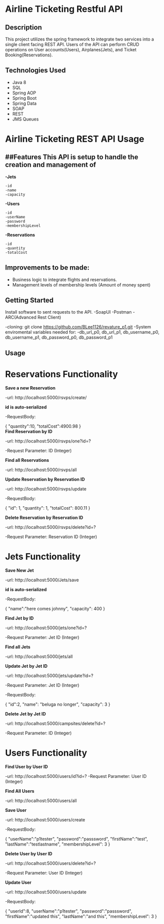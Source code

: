 # Airline Ticketing Restful API
## Description

This project utilizes the spring framework to integrate two services into a single client facing REST API.  Users of the API can perform CRUD operations on User accounts(Users), Airplanes(Jets), and Ticket Booking(Reservations).

## Technologies Used

* Java 8
* SQL
* Spring AOP
* Spring Boot
* Spring Data
* SOAP
* REST
* JMS Queues

Airline Ticketing REST API Usage
==============================



##Features
This API is setup to handle the creation and management of
----------------------------------------------------------
**-Jets**
    
    -id
    -name
    -capacity
**-Users**
   
    -id
    -userName
    -password
    -membershipLevel
**-Reservations**
  
    -id
    -quantity
    -totalCost
    
Improvements to be made:
----------------------------------------------------------
* Business logic to integrate flights and reservations.
* Management levels of membership levels (Amount of money spent)

## Getting Started

Install software to sent requests to the API.
-SoapUI
-Postman
-ARC(Advanced Rest Client)

-cloning: git clone https://github.com/BLee1126/revature_p1.git
-System enviromental variables needed for:
-db_url_p0, db_url_p1, db_username_p0, db_username_p1, db_password_p0, db_password_p1

## Usage

Reservations Functionality
=============================

**Save a new Reservation** 

-url: http://localhost:5000/rsvps/create/

**id is auto-serialized**

-RequestBody:

{
"quantity":10,
"totalCost":4900.98
}    
**Find Reservation by ID**

-url: http://localhost:5000/rsvps/one?id=?

-Request Parameter: ID (Integer)
   
**Find all Reservations**

-url: http://localhost:5000/rsvps/all

**Update Reservation by Reservation ID**

-url: http://localhost:5000/rsvps/update

-RequestBody:

{
    "id": 1,
    "quantity": 1,
    "totalCost": 800.11
}
                   
**Delete Reservation by Reservation ID**

-url: http://localhost:5000/rsvps/delete?id=?

-Request Parameter: Reservation ID (Integer)
    

Jets Functionality
=======================

**Save New Jet**

-url: http://localhost:5000/Jets/save

**id is auto-serialized**

-RequestBody:

{
    "name":"here comes johnny",
    "capacity": 400
}
    
**Find Jet by ID**

-url: http://localhost:5000/jets/one?id=?

-Request Parameter: Jet ID (Integer)
    
**Find all Jets**

-url: http://localhost:5000/jets/all
    
**Update Jet by Jet ID**

-url: http://localhost:5000/jets/update?id=?

-Request Parameter: Jet ID (Integer)

-RequestBody:

{
    "id":2,
    "name": "beluga no longer",
    "capacity": 3
}
                  
**Delete Jet by Jet ID**

-url: http://localhost:5000/campsites/delete?id=?

-Request Parameter: ID (Integer)
   
Users Functionality
======================

**Find User by User ID**

-url: http://localhost:5000/users/id?id=?
-Request Parameter: User ID (Integer)

**Find All Users**

-url: http://localhost:5000/users/all
    
**Save User**

-url: http://localhost:5000/users/create

-RequestBody:

{
    "userName":"p1tester",
    "password":"passsword",
    "firstName":"test",
    "lastName":"testlastname",
    "membershipLevel": 3
}
                   
**Delete User by User ID**

-url: http://localhost:5000/users/delete?id=?

-Request Parameter: User ID (Integer)
     
 **Update User**
 
 -url: http://localhost:5000/users/update
 
 -RequestBody:
 
{
    "userId":8,
    "userName":"p1tester",
    "password":"passsword",
    "firstName":"updated this",
    "lastName":"and this",
    "membershipLevel": 3
}
    



